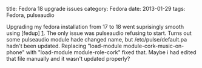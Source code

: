 title: Fedora 18 upgrade issues
category: Fedora
date: 2013-01-29
tags: Fedora, pulseaudio

Upgrading my fedora installation from 17 to 18 went suprisingly
smooth using [fedup] [1]. The only issue was pulseaudio refusing
to start. Turns out some pulseaudio module hade changed name, but
/etc/pulse/default.pa hadn't been updated. Replacing
"load-module module-cork-music-on-phone" with
"load-module module-role-cork" fixed that.
Maybe i had edited that file manually and it wasn't updated properly?

[1]: http://fedoraproject.org/wiki/FedUp#Network
